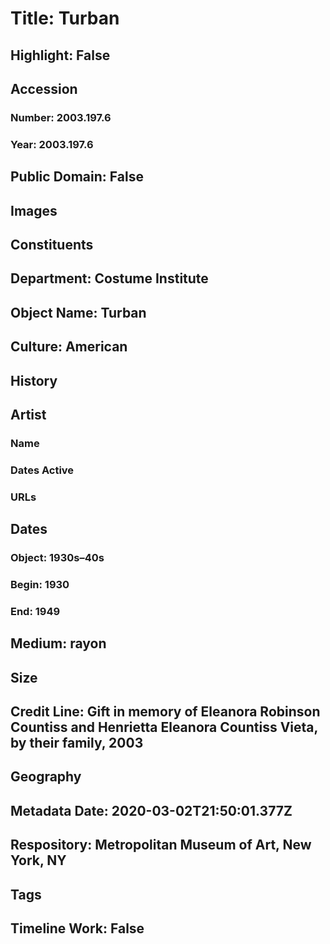 # Title: Turban
## Highlight: False
## Accession
### Number: 2003.197.6
### Year: 2003.197.6
## Public Domain: False
## Images
## Constituents
## Department: Costume Institute
## Object Name: Turban
## Culture: American
## History
## Artist
### Name
### Dates Active
### URLs
## Dates
### Object: 1930s–40s
### Begin: 1930
### End: 1949
## Medium: rayon
## Size
## Credit Line: Gift in memory of Eleanora Robinson Countiss and Henrietta Eleanora Countiss Vieta, by their family, 2003
## Geography
## Metadata Date: 2020-03-02T21:50:01.377Z
## Respository: Metropolitan Museum of Art, New York, NY
## Tags
## Timeline Work: False